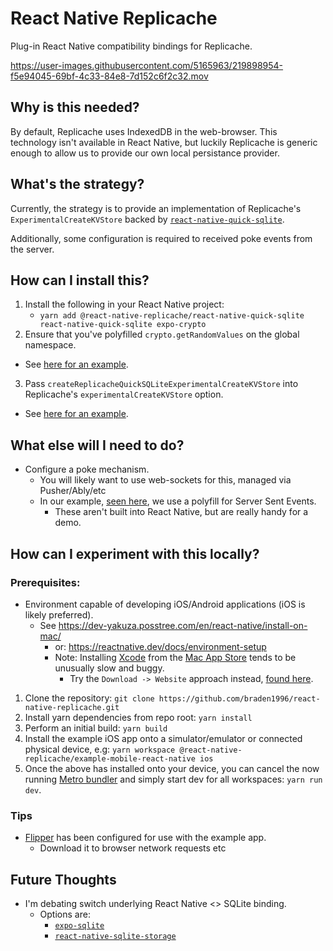# React Native Replicache

Plug-in React Native compatibility bindings for Replicache.

https://user-images.githubusercontent.com/5165963/219898954-f5e94045-69bf-4c33-84e8-7d152c6f2c32.mov

## Why is this needed?

By default, Replicache uses IndexedDB in the web-browser. This technology isn't available in React Native, but luckily Replicache is generic enough to allow us to provide our own local persistance provider.

## What's the strategy?

Currently, the strategy is to provide an implementation of Replicache's `ExperimentalCreateKVStore` backed by  [`react-native-quick-sqlite`](https://github.com/ospfranco/react-native-quick-sqlite).

Additionally, some configuration is required to received poke events from the server.

## How can I install this?

1. Install the following in your React Native project:
    - `yarn add @react-native-replicache/react-native-quick-sqlite react-native-quick-sqlite expo-crypto`
2. Ensure that you've polyfilled `crypto.getRandomValues` on the global namespace.
  - See [here for an example](https://github.com/Braden1996/react-native-replicache/blob/master/packages/example/mobile-react-native/src/crypto-polyfill.ts).
3. Pass `createReplicacheQuickSQLiteExperimentalCreateKVStore` into Replicache's `experimentalCreateKVStore` option.
  - See [here for an example](https://github.com/Braden1996/react-native-replicache/blob/master/packages/example/mobile-react-native/src/use-replicache.ts).

## What else will I need to do?

- Configure a poke mechanism.
  - You will likely want to use web-sockets for this, managed via Pusher/Ably/etc
  - In our example, [seen here](https://github.com/Braden1996/react-native-replicache/blob/master/packages/example/mobile-react-native/src/use-replicache.ts), we use a polyfill for Server Sent Events.
    - These aren't built into React Native, but are really handy for a demo.

## How can I experiment with this locally?

### Prerequisites:

- Environment capable of developing iOS/Android applications (iOS is likely preferred).
  - See https://dev-yakuza.posstree.com/en/react-native/install-on-mac/
    - or: https://reactnative.dev/docs/environment-setup
    - Note: Installing [Xcode](https://developer.apple.com/xcode/) from the [Mac App Store](https://apps.apple.com/us/app/xcode/id497799835?mt=12) tends to be unusually slow and buggy.
      - Try the `Download -> Website` approach instead, [found here](https://developer.apple.com/xcode/).

1. Clone the repository: `git clone https://github.com/braden1996/react-native-replicache.git`
2. Install yarn dependencies from repo root: `yarn install`
3. Perform an initial build: `yarn build`
4. Install the example iOS app onto a simulator/emulator or connected physical device, e.g: `yarn workspace @react-native-replicache/example-mobile-react-native ios`
5. Once the above has installed onto your device, you can cancel the now running [Metro bundler](https://facebook.github.io/metro/) and simply start dev for all workspaces: `yarn run dev`.

### Tips

- [Flipper](https://fbflipper.com/) has been configured for use with the example app.
  - Download it to browser network requests etc


## Future Thoughts

- I'm debating switch underlying React Native <> SQLite binding.
  - Options are:
    - [`expo-sqlite`](https://docs.expo.dev/versions/latest/sdk/sqlite/)
    - [`react-native-sqlite-storage`](https://github.com/andpor/react-native-sqlite-storage)
